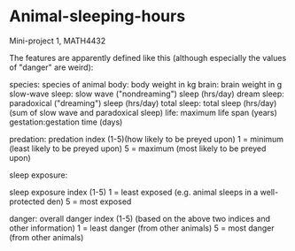 # Animal-sleeping-hours
Mini-project 1, MATH4432

The features are apparently defined like this (although especially the values of "danger" are weird):

species: species of animal
body: body weight in kg
brain: brain weight in g
slow-wave sleep: slow wave ("nondreaming") sleep (hrs/day)
dream sleep: paradoxical ("dreaming") sleep (hrs/day)
total sleep: total sleep (hrs/day)  (sum of slow wave and paradoxical sleep)
life: maximum life span (years)
gestation:gestation time (days)

predation:
predation index (1-5)(how likely to be preyed upon)
1 = minimum (least likely to be preyed upon)
5 = maximum (most likely to be preyed upon)

sleep exposure:

sleep exposure index (1-5)
1 = least exposed (e.g. animal sleeps in a
well-protected den)
5 = most exposed

danger:
overall danger index (1-5)
(based on the above two indices and other information)
1 = least danger (from other animals)
5 = most danger (from other animals)
